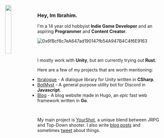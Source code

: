 <img align="left" width=20% height=20% src="https://i.ibb.co/x6cZFyk/11072009254.jpg">

### Hey, Im Ibrahim.

I'm a 14 year old hobbyist **Indie Game Developer** and an aspiring **Programmer** and **Content Creator**.

![0x6fBcf8c7eA647ad190147fb54A947B4C4f6E9163](https://img.shields.io/badge/eth%20-0x6fBcf8c7eA647ad190147fb54A947B4C4f6E9163-%23434871)

<br>

I mostly work with **Unity**, but am currently trying out **Rust**.

Here are a few of my projects that are worth mentioning:

- [Ibralogue](https://github.com/ibra/Ibralogue) - A dialogue library for Unity written in **CSharp**.
- [BotMyst](https://github.com/BotMyst/BotMystRevival) - A general purpose utility bot for Discord in **Javascript**.
- [Blog](https://github.com/ibra/blog) - A blog website made in Hugo, an *epic* fast web framework written in **Go**.
<br> 

My main project is [YourShot](https://playyourshot.com), a unique blend between JRPG and Top-Down shooter. I also write [blog posts](https://ibrahim.thedev.id) and sometimes [tweet](https://twitter.com/minidevz) about things.
